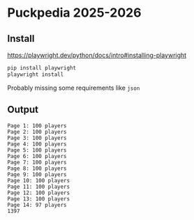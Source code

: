 # Puckpedia 2025-2026

## Install

<https://playwright.dev/python/docs/intro#installing-playwright>

```python
pip install playwright
playwright install
```

Probably missing some requirements like `json`

## Output

```text
Page 1: 100 players
Page 2: 100 players
Page 3: 100 players
Page 4: 100 players
Page 5: 100 players
Page 6: 100 players
Page 7: 100 players
Page 8: 100 players
Page 9: 100 players
Page 10: 100 players
Page 11: 100 players
Page 12: 100 players
Page 13: 100 players
Page 14: 97 players
1397
```
